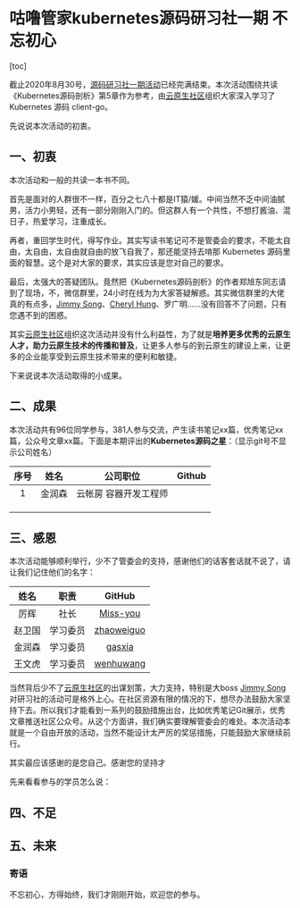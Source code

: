 # 咕噜管家kubernetes源码研习社一期  不忘初心



[toc]

截止2020年8月30号，[源码研习社一期活动](https://github.com/cloudnativeto/sig-k8s-source-code/issues/8)已经完满结束。本次活动围绕共读《Kubernetes源码剖析》第5章作为参考，由[云原生社区](https://cloudnative.to/)组织大家深入学习了 Kubernetes 源码 client-go。

先说说本次活动的初衷。

## 一、初衷

本次活动和一般的共读一本书不同。

首先是面对的人群很不一样，百分之七八十都是IT猿/媛。中间当然不乏中间油腻男，活力小男轻，还有一部分刚刚入门的。但这群人有一个共性，不想打酱油、混日子，热爱学习，注重成长。

再者，重回学生时代，得写作业。其实写读书笔记可不是管委会的要求，不能太自由，太自由，太自由就自由的放飞自我了，那还能坚持去啃那 Kubernetes 源码里面的智慧。这个是对大家的要求，其实应该是您对自己的要求。

最后，太强大的答疑团队。竟然把《Kubernetes源码剖析》的作者郑旭东同志请到了现场，不，微信群里，24小时在线为为大家答疑解惑。其实微信群里的大佬真的有点多，[Jimmy Song](https://github.com/rootsongjc)、[Cheryl Hung](https://cloudnative.to/team/)、罗广明……没有回答不了问题，只有您遇不到的困惑。

其实[云原生社区](https://cloudnative.to/)组织这次活动并没有什么利益性，为了就是**培养更多优秀的云原生人才，助力云原生技术的传播和普及**，让更多人参与的到云原生的建设上来，让更多的企业能享受到云原生技术带来的便利和敏捷。

下来说说本次活动取得的小成果。

## 二、成果

本次活动共有96位同学参与，381人参与交流，产生读书笔记xx篇，优秀笔记xx篇，公众号文章xx篇。下面是本期评出的**Kubernetes源码之星**：（显示git号不显示公司姓名）

| 序号 | **姓名** |     **公司职位**      | Github |
| :--: | :------: | :-------------------: | :----: |
|  1   |  金润森  | 云帐房 容器开发工程师 |        |
|      |          |                       |        |
|      |          |                       |        |
|      |          |                       |        |

## 三、感恩

本次活动能够顺利举行，少不了管委会的支持，感谢他们的话客套话就不说了，请让我们记住他们的名字：

|  姓名  |   职责   |                   GitHub                    |
| :----: | :------: | :-----------------------------------------: |
|  厉辉  |   社长   |   [Miss-you](https://github.com/Miss-you)   |
| 赵卫国 | 学习委员 | [zhaoweiguo](https://github.com/zhaoweiguo) |
| 金润森 | 学习委员 |     [gasxia](https://github.com/gasxia)     |
| 王文虎 | 学习委员 |  [wenhuwang](https://github.com/wenhuwang)  |

当然背后少不了[云原生社区](https://cloudnative.to/)的出谋划策，大力支持，特别是大boss [Jimmy Song ](https://github.com/rootsongjc)对研习社的活动可是格外上心。在社区资源有限的情况的下，想尽办法鼓励大家坚持下去。所以我们才能看到一系列的鼓励措施出台，比如优秀笔记Git展示，优秀文章推送社区公众号。从这个方面讲，我们确实要理解管委会的难处。本次活动本就是一个自由开放的活动，当然不能设计太严厉的奖惩措施，只能鼓励大家继续前行。

其实最应该感谢的是您自己。感谢您的坚持才

先来看看参与的学员怎么说：

## 四、不足

## 五、未来



### 寄语

不忘初心，方得始终，我们才刚刚开始，欢迎您的参与。

